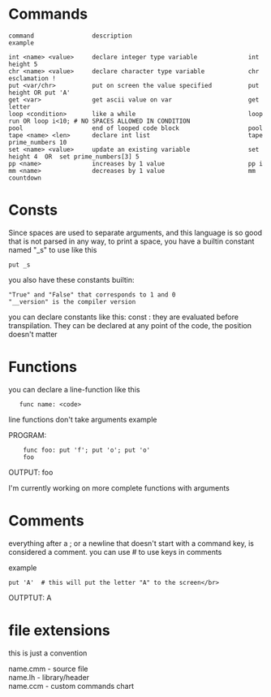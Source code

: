 # Commands

    command                description                                example

    int <name> <value>     declare integer type variable              int height 5
    chr <name> <value>     declare character type variable            chr esclamation !
    put <var/chr>          put on screen the value specified          put height OR put 'A'
    get <var>              get ascii value on var                     get letter
    loop <condition>       like a while                               loop run OR loop i<10; # NO SPACES ALLOWED IN CONDITION
    pool                   end of looped code block                   pool
    tape <name> <len>      declare int list                           tape prime_numbers 10
    set <name> <value>     update an existing variable                set height 4  OR  set prime_numbers[3] 5 
    pp <name>              increases by 1 value                       pp i
    mm <name>              decreases by 1 value                       mm countdown


# Consts

Since spaces are used to separate arguments, and this language is so good that is not parsed in any way, to print a space, you have a builtin constant
named "_s" to use like this

    put _s

you also have these constants builtin:

    "True" and "False" that corresponds to 1 and 0
    "__version" is the compiler version


you can declare constants like this:
    const <name>: <value>
they are evaluated before transpilation.
They can be declared at any point of the code, the position doesn't matter

# Functions

you can declare a line-function like this
       
       func name: <code>

line functions don't take arguments
example

PROGRAM:

        func foo: put 'f'; put 'o'; put 'o'
        foo

OUTPUT:
    foo

I'm currently working on more complete functions with arguments


# Comments

everything after a ; or a newline that doesn't start with a command key, is considered a comment.
you can use # to use keys in comments

example

    put 'A'  # this will put the letter "A" to the screen</br>

OUTPTUT: A

# file extensions
this is just a convention

name.cmm   -   source file</br>
name.lh    -   library/header</br>
name.ccm   -   custom commands chart </br> 


